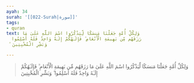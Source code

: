 ```yaml
---
ayah: 34
surah: '[[022-Surah|سورة]]'
tags:
- quran
text: وَلِكُلِّ أُمَّةٍ جَعَلْنَا مَنسَكًا لِّيَذْكُرُوا اسْمَ اللَّهِ عَلَىٰ مَا
  رَزَقَهُم مِّن بَهِيمَةِ الْأَنْعَامِ ۗ فَإِلَـٰهُكُمْ إِلَـٰهٌ وَاحِدٌ فَلَهُ أَسْلِمُوا
  ۗ وَبَشِّرِ الْمُخْبِتِينَ

---
```

> وَلِكُلِّ أُمَّةٍ جَعَلْنَا مَنسَكًا لِّيَذْكُرُوا اسْمَ اللَّهِ عَلَىٰ مَا رَزَقَهُم مِّن بَهِيمَةِ الْأَنْعَامِ ۗ فَإِلَـٰهُكُمْ إِلَـٰهٌ وَاحِدٌ فَلَهُ أَسْلِمُوا ۗ وَبَشِّرِ الْمُخْبِتِينَ
